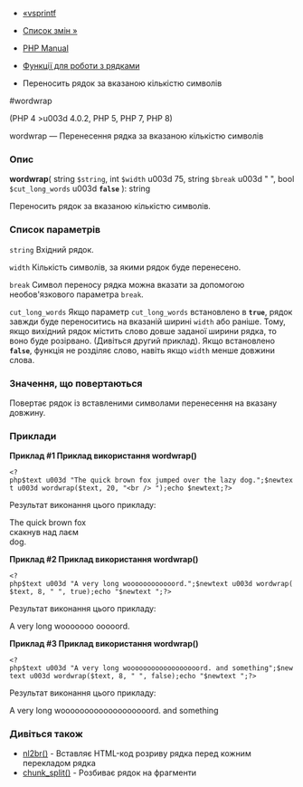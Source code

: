 - [«vsprintf](function.vsprintf.md)
- [Список змін »](changelog.strings.md)

- [PHP Manual](index.md)
- [Функції для роботи з рядками](ref.strings.md)
- Переносить рядок за вказаною кількістю символів

#wordwrap

(PHP 4 \>u003d 4.0.2, PHP 5, PHP 7, PHP 8)

wordwrap — Перенесення рядка за вказаною кількістю символів

### Опис

**wordwrap**(
string `$string`,
int `$width` u003d 75,
string `$break` u003d "
",
bool `$cut_long_words` u003d **`false`**
): string

Переносить рядок за вказаною кількістю символів.

### Список параметрів

`string`
Вхідний рядок.

`width`
Кількість символів, за якими рядок буде перенесено.

`break`
Символ переносу рядка можна вказати за допомогою необов'язкового параметра
`break`.

`cut_long_words`
Якщо параметр `cut_long_words` встановлено в **`true`**, рядок завжди
буде переноситись на вказаній ширині `width` або раніше. Тому, якщо
вихідний рядок містить слово довше заданої ширини рядка, то воно
буде розірвано. (Дивіться другий приклад). Якщо встановлено
**`false`**, функція не розділяє слово, навіть якщо `width` менше довжини
слова.

### Значення, що повертаються

Повертає рядок із вставленими символами перенесення на вказану довжину.

### Приклади

**Приклад #1 Приклад використання **wordwrap()****

` <?php$text u003d "The quick brown fox jumped over the lazy dog.";$newtext u003d wordwrap($text, 20, "<br />
");echo $newtext;?> `

Результат виконання цього прикладу:

The quick brown fox<br />
скакнув над лаєм<br />
dog.

**Приклад #2 Приклад використання **wordwrap()****

` <?php$text u003d "A very long woooooooooooord.";$newtext u003d wordwrap($text, 8, "
", true);echo "$newtext
";?> `

Результат виконання цього прикладу:

A very
long
wooooooo
ooooord.

**Приклад #3 Приклад використання **wordwrap()****

` <?php$text u003d "A very long woooooooooooooooooord. and something";$newtext u003d wordwrap($text, 8, "
", false);echo "$newtext
";?> `

Результат виконання цього прикладу:

A very
long
wooooooooooooooooooord.
and
something

### Дивіться також

- [nl2br()](function.nl2br.md) - Вставляє HTML-код розриву рядка
перед кожним перекладом рядка
- [chunk_split()](function.chunk-split.md) - Розбиває рядок на
фрагменти
